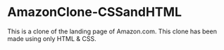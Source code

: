 # AmazonClone-CSSandHTML
This is a clone of the landing page of Amazon.com. This clone has been made using only HTML &amp; CSS.
